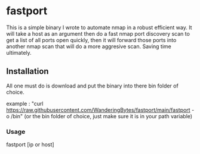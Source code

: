 # fastport
This is a simple binary I wrote to automate nmap in a robust efficient way.
It will take a host as an argument then do a fast nmap port discovery scan to get a list of all ports open quickly, then it will forward those ports into another nmap scan that will do a more aggresive scan. Saving time ultimately.  

## Installation

All one must do is download and put the binary into there bin folder of choice.


example : "curl https://raw.githubusercontent.com/WanderingBytes/fastport/main/fastport -o /bin" (or the bin folder of choice, just make sure it is in your path variable)

### Usage
fastport [ip or host]
